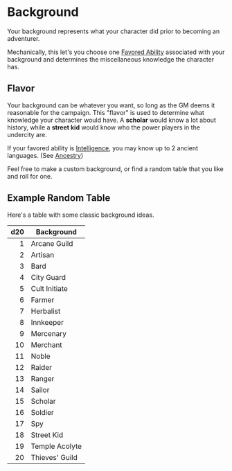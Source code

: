 # Background

Your background represents what your character did prior to becoming an adventurer.

Mechanically, this let's you choose one [Favored Ability](Favored%20Ability.md) associated with your background and determines the miscellaneous knowledge the character has.

## Flavor

Your background can be whatever you want, so long as the GM deems it reasonable for the campaign. This "flavor" is used to determine what knowledge your character would have. A **scholar** would know a lot about history, while a **street kid** would know who the power players in the undercity are.

If your favored ability is [Intelligence](../Abilities/Intelligence.md), you may know up to 2 ancient languages. (See [Ancestry](../Ancenstries/Ancestry.md))

Feel free to make a custom background, or find a random table that you like and roll for one.

## Example Random Table

Here's a table with some classic background ideas.

| d20 | Background     |
| --: | -------------- |
|   1 | Arcane Guild   |
|   2 | Artisan        |
|   3 | Bard           |
|   4 | City Guard     |
|   5 | Cult Initiate  |
|   6 | Farmer         |
|   7 | Herbalist      |
|   8 | Innkeeper      |
|   9 | Mercenary      |
|  10 | Merchant       |
|  11 | Noble          |
|  12 | Raider         |
|  13 | Ranger         |
|  14 | Sailor         |
|  15 | Scholar        |
|  16 | Soldier        |
|  17 | Spy            |
|  18 | Street Kid     |
|  19 | Temple Acolyte |
|  20 | Thieves' Guild |
